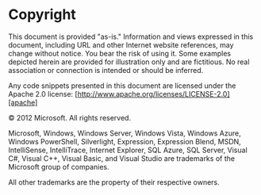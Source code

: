 # Copyright

This document is provided "as-is." Information and views expressed in 
this document, including URL and other Internet website references, may 
change without notice. You bear the risk of using it. Some examples 
depicted herein are provided for illustration only and are fictitious. 
No real association or connection is intended or should be inferred. 

Any code snippets presented in this document are licensed under the 
Apache 2.0 license: [http://www.apache.org/licenses/LICENSE-2.0][apache] 

&copy; 2012 Microsoft. All rights reserved. 

Microsoft, Windows, Windows Server, Windows Vista, Windows Azure, 
Windows PowerShell, Silverlight, Expression, Expression Blend, MSDN, 
IntelliSense, IntelliTrace, Internet Explorer, SQL Azure, SQL Server, 
Visual C#, Visual C++, Visual Basic, and Visual Studio are trademarks of 
the Microsoft group of companies. 

All other trademarks are the property of their respective owners.

[apache]: http://www.apache.org/licenses/LICENSE-2.0